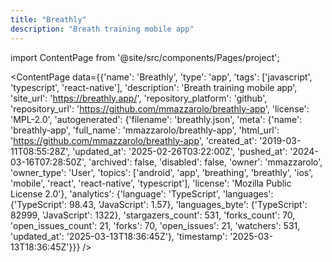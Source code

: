```yaml
---
title: "Breathly"
description: "Breath training mobile app"
---
```

import ContentPage from '@site/src/components/Pages/project';

<ContentPage
    data={{'name': 'Breathly', 'type': 'app', 'tags': ['javascript', 'typescript', 'react-native'], 'description': 'Breath training mobile app', 'site_url': 'https://breathly.app/', 'repository_platform': 'github', 'repository_url': 'https://github.com/mmazzarolo/breathly-app', 'license': 'MPL-2.0', 'autogenerated': {'filename': 'breathly.json', 'meta': {'name': 'breathly-app', 'full_name': 'mmazzarolo/breathly-app', 'html_url': 'https://github.com/mmazzarolo/breathly-app', 'created_at': '2019-03-11T08:55:28Z', 'updated_at': '2025-02-26T03:22:00Z', 'pushed_at': '2024-03-16T07:28:50Z', 'archived': false, 'disabled': false, 'owner': 'mmazzarolo', 'owner_type': 'User', 'topics': ['android', 'app', 'breathing', 'breathly', 'ios', 'mobile', 'react', 'react-native', 'typescript'], 'license': 'Mozilla Public License 2.0'}, 'analytics': {'language': 'TypeScript', 'languages': {'TypeScript': 98.43, 'JavaScript': 1.57}, 'languages_byte': {'TypeScript': 82999, 'JavaScript': 1322}, 'stargazers_count': 531, 'forks_count': 70, 'open_issues_count': 21, 'forks': 70, 'open_issues': 21, 'watchers': 531, 'updated_at': '2025-03-13T18:36:45Z'}, 'timestamp': '2025-03-13T18:36:45Z'}}}
/>
